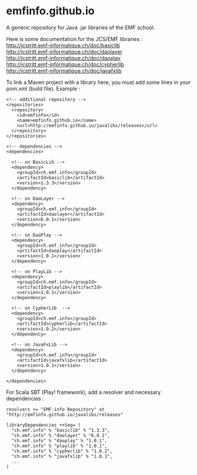 # emfinfo.github.io
A generic repository for Java .jar libraries of the EMF school. 

Here is some documentation for the JCS/EMF libraries :<br>
http://jcstritt.emf-informatique.ch/doc/basiclib<br>
http://jcstritt.emf-informatique.ch/doc/daolayer<br>
http://jcstritt.emf-informatique.ch/doc/daoplay<br>
http://jcstritt.emf-informatique.ch/doc/cypherlib<br>
http://jcstritt.emf-informatique.ch/doc/javafxlib

To link a Maven project with a library here, you must add some lines in your pom.xml (build file). Example :

    <!-- additional repository -->  
    <repositories>
      <repository>
        <id>emfinfo</id>
        <name>emfinfo.github.io</name>
        <url>http://emfinfo.github.io/javalibs/releases</url>
      </repository>
    </repositories>      
    
    <!-- dependencies -->
    <dependencies>
      
      <!-- on BasicLib -->
      <dependency>       
        <groupId>ch.emf.info</groupId>
        <artifactId>basiclib</artifactId>
        <version>1.3.3</version>
      </dependency>
      
      <!-- on DaoLayer -->
      <dependency>       
        <groupId>ch.emf.info</groupId>
        <artifactId>daolayer</artifactId>
        <version>6.0.1</version>
      </dependency>
      
      <!-- on DaoPlay -->
      <dependency>       
        <groupId>ch.emf.info</groupId>
        <artifactId>daoplay</artifactId>
        <version>1.0.1</version>
      </dependency>      
      
      <!-- on PlayLib -->
      <dependency>       
        <groupId>ch.emf.info</groupId>
        <artifactId>playlib</artifactId>
        <version>1.0.1</version>
      </dependency>  
            
      <!-- on CypherLib  -->
      <dependency>       
        <groupId>ch.emf.info</groupId>
        <artifactId>cypherlib</artifactId>
        <version>1.0.2</version>
      </dependency>       
      
      <!-- on JavaFxLib -->
      <dependency>       
        <groupId>ch.emf.info</groupId>
        <artifactId>javafxlib</artifactId>
        <version>1.0.1</version>
      </dependency>      
      
    </dependencies>

For Scala SBT (Play! framework), add a resolver and necessary dependencies :<br>

    resolvers += "EMF-info Repository" at "http://emfinfo.github.io/javalibs/releases"
    
    libraryDependencies ++Seq= (
      "ch.emf.info" % "basiclib" % "1.3.3", 
      "ch.emf.info" % "daolayer" % "6.0.1",
      "ch.emf.info" % "daoplay" % "1.0.1",
      "ch.emf.info" % "playlib" % "1.0.1",
      "ch.emf.info" % "cypherlib" % "1.0.2",
      "ch.emf.info" % "javafxlib" % "1.0.1",
      ...
    )    
